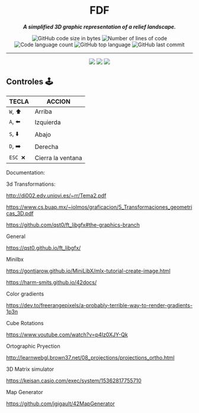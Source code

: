 <h1 align="center">
	FDF
</h1>

<p align="center">
	<b><i>A simplified 3D graphic representation of a relief landscape.</i></b><br>
</p>
<p align="center">
	<img alt="GitHub code size in bytes" src="https://img.shields.io/github/languages/code-size/aitorlopez42/42Barcelona-FdF?color=lightblue" />
	<img alt="Number of lines of code" src="https://img.shields.io/tokei/lines/github/aitorlopez42/42Barcelona-FdF?color=critical" />
	<img alt="Code language count" src="https://img.shields.io/github/languages/count/aitorlopez42/42Barcelona-FdF?color=yellow" />
	<img alt="GitHub top language" src="https://img.shields.io/github/languages/top/aitorlopez42/42Barcelona-FdF?color=blue" />
	<img alt="GitHub last commit" src="https://img.shields.io/github/last-commit/aitorlopez42/42Barcelona-FdF?color=green" />
</p>


---


<p align="center">
	<img src="https://raw.githubusercontent.com/aitorlopez42/42Barcelona-FdF/main/img/map0.png" />
	<img src="https://raw.githubusercontent.com/aitorlopez42/42Barcelona-FdF/main/img/map1.png" />
	<img src="https://raw.githubusercontent.com/aitorlopez42/42Barcelona-FdF/main/img/map2.png" />
</p>


## Controles 🕹

|TECLA|ACCION|
|---|---|
|`W`, ⬆️|Arriba|
|`A`, ⬅️|Izquierda|
|`S`, ⬇️|Abajo|
|`D`,  ➡️ |Derecha|
|`ESC ❌`|Cierra la ventana|


Documentation:

3d Transformations: 

http://di002.edv.uniovi.es/~rr/Tema2.pdf

https://www.cs.buap.mx/~iolmos/graficacion/5_Transformaciones_geometricas_3D.pdf

https://github.com/qst0/ft_libgfx#the-graphics-branch

General

https://qst0.github.io/ft_libgfx/

Minilbx

https://gontjarow.github.io/MiniLibX/mlx-tutorial-create-image.html

https://harm-smits.github.io/42docs/

Color gradients

https://dev.to/freerangepixels/a-probably-terrible-way-to-render-gradients-1p3n

Cube Rotations

https://www.youtube.com/watch?v=p4Iz0XJY-Qk

Ortographic Pryection 

http://learnwebgl.brown37.net/08_projections/projections_ortho.html

3D Matrix simulator

https://keisan.casio.com/exec/system/15362817755710

Map Generator

https://github.com/jgigault/42MapGenerator
